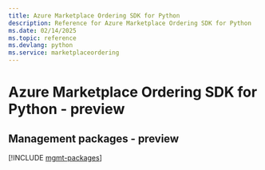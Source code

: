 ```yaml
---
title: Azure Marketplace Ordering SDK for Python
description: Reference for Azure Marketplace Ordering SDK for Python
ms.date: 02/14/2025
ms.topic: reference
ms.devlang: python
ms.service: marketplaceordering
---
```

# Azure Marketplace Ordering SDK for Python - preview

## Management packages - preview
[!INCLUDE [mgmt-packages](marketplace-ordering-mgmt-index.md)]